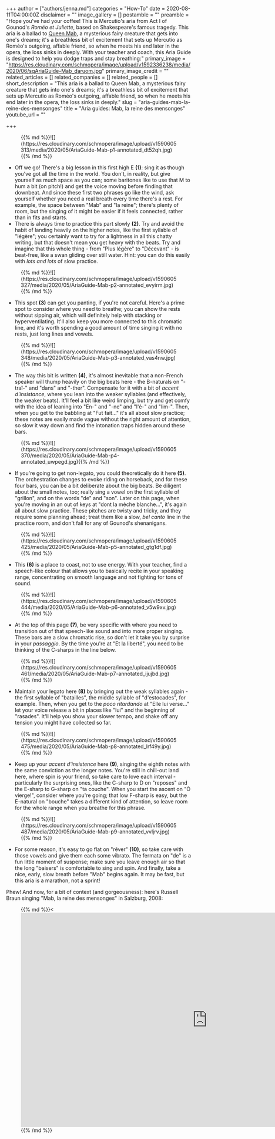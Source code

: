 +++
author = ["authors/jenna.md"]
categories = "How-To"
date = 2020-08-11T04:00:00Z
disclaimer = ""
image_gallery = []
postamble = ""
preamble = "Hope you've had your coffee! This is Mercutio's aria from Act I of Gounod's _Roméo et Juliette_, based on Shakespeare's famous tragedy. This aria is a ballad to [Queen Mab](https://en.wikipedia.org/wiki/Queen_Mab), a mysterious fairy creature that gets into one's dreams; it's a breathless bit of excitement that sets up Mercutio as Roméo's outgoing, affable friend, so when he meets his end later in the opera, the loss sinks in deeply. With your teacher and coach, this Aria Guide is designed to help you dodge traps and stay breathing:"
primary_image = "https://res.cloudinary.com/schmopera/image/upload/v1592336238/media/2020/06/sqAriaGuide-Mab_daruom.jpg"
primary_image_credit = ""
related_articles = []
related_companies = []
related_people = []
short_description = "This aria is a ballad to Queen Mab, a mysterious fairy creature that gets into one's dreams; it's a breathless bit of excitement that sets up Mercutio as Roméo's outgoing, affable friend, so when he meets his end later in the opera, the loss sinks in deeply."
slug = "aria-guides-mab-la-reine-des-mensonges"
title = "Aria guides: Mab, la reine des mensonges"
youtube_url = ""

+++
<figure data-type="image">{{% md %}}![](https://res.cloudinary.com/schmopera/image/upload/v1590605313/media/2020/05/AriaGuide-Mab-p1-annotated_dt52qh.jpg){{% /md %}}

</figure>

* Off we go! There's a big lesson in this first high E **(1)**: sing it as though you've got all the time in the world. You don't, in reality, but give yourself as much space as you can; some baritones like to use that M to hum a bit (on pitch!) and get the voice moving before finding that downbeat. And since these first two phrases go like the wind, ask yourself whether you need a real breath every time there's a rest. For example, the space between "Mab" and "la reine"; there's plenty of room, but the singing of it might be easier if it feels connected, rather than in fits and starts.
* There is always time to practice this part slowly **(2)**. Try and avoid the habit of landing heavily on the higher notes, like the first syllable of "légère"; you certainly want to try for a lightness in all this chatty writing, but that doesn't mean you get heavy with the beats. Try and imagine that this whole thing - from "Plus légère" to "Décevant" - is beat-free, like a swan gliding over still water. Hint: you can do this easily with _lots and lots_ of slow practice.

<figure data-type="image">{{% md %}}![](https://res.cloudinary.com/schmopera/image/upload/v1590605327/media/2020/05/AriaGuide-Mab-p2-annotated_evyirm.jpg){{% /md %}}

</figure>

* This spot **(3)** can get you panting, if you're not careful. Here's a prime spot to consider where you need to breathe; you can show the rests without sipping air, which will definitely help with stacking or hyperventilating. It'll also keep you more connected to this chromatic line, and it's worth spending a good amount of time singing it with no rests, just long lines and vowels.

<figure data-type="image">{{% md %}}![](https://res.cloudinary.com/schmopera/image/upload/v1590605348/media/2020/05/AriaGuide-Mab-p3-annotated_vas4nw.jpg){{% /md %}}

</figure>

* The way this bit is written **(4)**, it's almost inevitable that a non-French speaker will thump heavily on the big beats here - the B-naturals on "-traî-" and "dans" and "-ther". Compensate for it with a bit of _accent d'insistance_, where you lean into the weaker syllables (and effectively, the weaker beats). It'll feel a bit like weird limping, but try and get comfy with the idea of leaning into "En-" and "-ne" and "l'é-" and "lim-". Then, when you get to the babbling at "Fut fait..." it's all about slow practice; these notes are easily made vague without the right amount of attention, so slow it way down and find the intonation traps hidden around these bars.

<figure data-type="image">{{% md %}}![](https://res.cloudinary.com/schmopera/image/upload/v1590605370/media/2020/05/AriaGuide-Mab-p4-annotated_uwpegd.jpg){{% /md %}}

</figure>

* If you're going to get non-legato, you could theoretically do it here **(5)**. The orchestration changes to evoke riding on horseback, and for these four bars, you can be a bit deliberate about the big beats. Be diligent about the small notes, too; really sing a vowel on the first syllable of "grillon", and on the words "de" and "son". Later on this page, when you're moving in an out of keys at "dont la mèche blanche...", it's again all about slow practice. These pitches are twisty and tricky, and they require some planning ahead; treat them like a slow, _bel canto_ line in the practice room, and don't fall for any of Gounod's shenanigans.

<figure data-type="image">{{% md %}}![](https://res.cloudinary.com/schmopera/image/upload/v1590605425/media/2020/05/AriaGuide-Mab-p5-annotated_gtg1df.jpg){{% /md %}}

</figure>

* This **(6)** is a place to coast, not to use energy. With your teacher, find a speech-like colour that allows you to basically recite in your speaking range, concentrating on smooth language and not fighting for tons of sound.

<figure data-type="image">{{% md %}}![](https://res.cloudinary.com/schmopera/image/upload/v1590605444/media/2020/05/AriaGuide-Mab-p6-annotated_v5w9xv.jpg){{% /md %}}

</figure>

* At the top of this page **(7)**, be very specific with where you need to transition out of that speech-like sound and into more proper singing. These bars are a slow chromatic rise, so don't let it take you by surprise in your _passaggio_. By the time you're at "Et la liberté", you need to be thinking of the C-sharps in the line below.

<figure data-type="image">{{% md %}}![](https://res.cloudinary.com/schmopera/image/upload/v1590605461/media/2020/05/AriaGuide-Mab-p7-annotated_ijujbd.jpg){{% /md %}}

</figure>

* Maintain your legato here **(8)** by bringing out the weak syllables again - the first syllable of "batailles", the middle syllable of "d'estocades", for example. Then, when you get to the _poco ritardando_ at "Elle lui verse..." let your voice release a bit in places like "lui" and the beginning of "rasades". It'll help you show your slower tempo, and shake off any tension you might have collected so far.

<figure data-type="image">{{% md %}}![](https://res.cloudinary.com/schmopera/image/upload/v1590605475/media/2020/05/AriaGuide-Mab-p8-annotated_lrf49y.jpg){{% /md %}}

</figure>

* Keep up your _accent d'insistence_ here **(9)**, singing the eighth notes with the same conviction as the longer notes. You're still in chill-out land here, where spin is your friend, so take care to love each interval - particularly the surprising ones, like the C-sharp to D on "reposes" and the E-sharp to G-sharp on "ta couche". When you start the ascent on "Ô vierge!", consider where you're going; that low F-sharp is easy, but the E-natural on "bouche" takes a different kind of attention, so leave room for the whole range when you breathe for this phrase.

<figure data-type="image">{{% md %}}![](https://res.cloudinary.com/schmopera/image/upload/v1590605487/media/2020/05/AriaGuide-Mab-p9-annotated_vvljrv.jpg){{% /md %}}

</figure>

* For some reason, it's easy to go flat on "rêver" **(10)**, so take care with those vowels and give them each some vibrato. The fermata on "de" is a fun little moment of suspense; make sure you leave enough air so that the long "baisers" is comfortable to sing and spin. And finally, take a nice, early, slow breath before "Mab" begins again. It may be fast, but this aria is a marathon, not a sprint!

Phew! And now, for a bit of context (and gorgeousness): here's Russell Braun singing "Mab, la reine des mensonges" in Salzburg, 2008:

<figure data-type="video">{{% md %}}<<iframe width="1013" height="584" src="https://www.youtube.com/embed/llPvYE7D9Gc" frameborder="0" allow="accelerometer; autoplay; encrypted-media; gyroscope; picture-in-picture" allowfullscreen></iframe>{{% /md %}}

</figure>